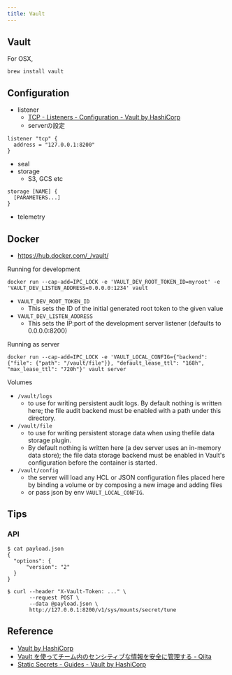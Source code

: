 ```yaml
---
title: Vault
---
```


## Vault
For OSX,

```
brew install vault
```


## Configuration
* listener
    * [TCP - Listeners - Configuration - Vault by HashiCorp](https://www.vaultproject.io/docs/configuration/listener/tcp.html)
    * serverの設定

```
listener "tcp" {
  address = "127.0.0.1:8200"
}
```

* seal
* storage
    * S3, GCS etc

```
storage [NAME] {
  [PARAMETERS...]
}
```

* telemetry

## Docker
* https://hub.docker.com/_/vault/

Running for development

```
docker run --cap-add=IPC_LOCK -e 'VAULT_DEV_ROOT_TOKEN_ID=myroot' -e 'VAULT_DEV_LISTEN_ADDRESS=0.0.0.0:1234' vault
```

* `VAULT_DEV_ROOT_TOKEN_ID`
    * This sets the ID of the initial generated root token to the given value
* `VAULT_DEV_LISTEN_ADDRESS`
    * This sets the IP:port of the development server listener (defaults to 0.0.0.0:8200)

Running as server

```
docker run --cap-add=IPC_LOCK -e 'VAULT_LOCAL_CONFIG={"backend": {"file": {"path": "/vault/file"}}, "default_lease_ttl": "168h", "max_lease_ttl": "720h"}' vault server
```

Volumes

* `/vault/logs`
    * to use for writing persistent audit logs. By default nothing is written here; the file audit backend must be enabled with a path under this directory.
* `/vault/file`
    * to use for writing persistent storage data when using thefile data storage plugin.
    * By default nothing is written here (a dev server uses an in-memory data store); the file data storage backend must be enabled in Vault's configuration before the container is started.
* `/vault/config `
    * the server will load any HCL or JSON configuration files placed here by binding a volume or by composing a new image and adding files
    * or pass json by env `VAULT_LOCAL_CONFIG`.


## Tips

### API

```
$ cat payload.json
{
  "options": {
      "version": "2"
  }
}

$ curl --header "X-Vault-Token: ..." \
       --request POST \
       --data @payload.json \
       http://127.0.0.1:8200/v1/sys/mounts/secret/tune
```

## Reference
* [Vault by HashiCorp](https://www.vaultproject.io/?_ga=2.80492631.1373947065.1521111241-174552816.1502194891)
* [Vault を使ってチーム内のセンシティブな情報を安全に管理する - Qiita](https://qiita.com/munisystem/items/5fe1eead92b946bc5946)
* [Static Secrets \- Guides \- Vault by HashiCorp](https://www.vaultproject.io/guides/secret-mgmt/static-secrets.html)
